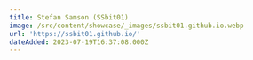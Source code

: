 ```yaml
---
title: Stefan Samson (SSbit01)
image: /src/content/showcase/_images/ssbit01.github.io.webp
url: 'https://ssbit01.github.io/'
dateAdded: 2023-07-19T16:37:08.000Z
---
```


